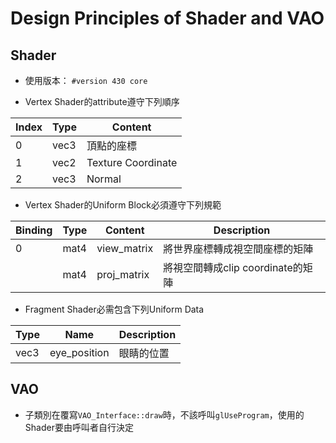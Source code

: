 # Design Principles of Shader and VAO

## Shader

- 使用版本： `#version 430 core`

- Vertex Shader的attribute遵守下列順序

|Index|Type|Content|
|-----|----|-------|
|0    |vec3|頂點的座標|
|1    |vec2|Texture Coordinate|
|2    |vec3|Normal|

- Vertex Shader的Uniform Block必須遵守下列規範

|Binding|Type|Content|Description|
|---    |--- |---    |---        |
|0      |mat4|view_matrix|將世界座標轉成視空間座標的矩陣|
|       |mat4|proj_matrix|將視空間轉成clip coordinate的矩陣|

- Fragment Shader必需包含下列Uniform Data

|Type|Name|Description|
|--- |--- |---        |
|vec3|eye_position|眼睛的位置|

## VAO

- 子類別在覆寫`VAO_Interface::draw`時，不該呼叫`glUseProgram`，使用的Shader要由呼叫者自行決定